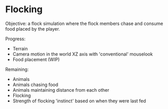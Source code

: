 Flocking
========

Objective: a flock simulation where the flock members chase and consume food placed by the player.

Progress:
 * Terrain
 * Camera motion in the world XZ axis with 'conventional' mouselook
 * Food placement (WIP)
 
Remaining:
 * Animals
 * Animals chasing food
 * Animals maintaining distance from each other
 * Flocking
 * Strength of flocking 'instinct' based on when they were last fed
 